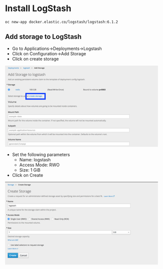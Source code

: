 # Install LogStash

```
oc new-app docker.elastic.co/logstash/logstash:6.1.2
```

## Add storage to LogStash

- Go to Applications->Deployments->Logstash
- Click on Configuration->Add Storage
- Click on create storage

![create_log_stash_storage.png](images/create_log_stash_storage.png)

- Set the following parameters
  - Name: logstash
  - Access Mode: RWO
  - Size: 1 GiB
- Click on Create


![create_log_stash_storage_2.png](images/create_log_stash_storage_2.png)





